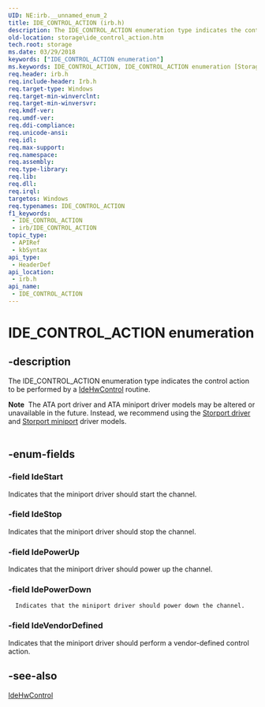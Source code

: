 ```yaml
---
UID: NE:irb.__unnamed_enum_2
title: IDE_CONTROL_ACTION (irb.h)
description: The IDE_CONTROL_ACTION enumeration type indicates the control action to be performed by a IdeHwControl routine.Note  The ATA port driver and ATA miniport driver models may be altered or unavailable in the future.
old-location: storage\ide_control_action.htm
tech.root: storage
ms.date: 03/29/2018
keywords: ["IDE_CONTROL_ACTION enumeration"]
ms.keywords: IDE_CONTROL_ACTION, IDE_CONTROL_ACTION enumeration [Storage Devices], IdePowerDown, IdePowerUp, IdeStart, IdeStop, IdeVendorDefined, irb/IDE_CONTROL_ACTION, irb/IdePowerDown, irb/IdePowerUp, irb/IdeStart, irb/IdeStop, irb/IdeVendorDefined, storage.ide_control_action, structs-ATA_f5df2197-3199-4b3f-ba0a-7a92cd75e3ac.xml
req.header: irb.h
req.include-header: Irb.h
req.target-type: Windows
req.target-min-winverclnt: 
req.target-min-winversvr: 
req.kmdf-ver: 
req.umdf-ver: 
req.ddi-compliance: 
req.unicode-ansi: 
req.idl: 
req.max-support: 
req.namespace: 
req.assembly: 
req.type-library: 
req.lib: 
req.dll: 
req.irql: 
targetos: Windows
req.typenames: IDE_CONTROL_ACTION
f1_keywords:
 - IDE_CONTROL_ACTION
 - irb/IDE_CONTROL_ACTION
topic_type:
 - APIRef
 - kbSyntax
api_type:
 - HeaderDef
api_location:
 - irb.h
api_name:
 - IDE_CONTROL_ACTION
---
```


# IDE_CONTROL_ACTION enumeration


## -description

The IDE_CONTROL_ACTION enumeration type indicates the control action to be performed by a <a href="/windows-hardware/drivers/ddi/irb/nc-irb-ide_hw_control">IdeHwControl</a> routine.
<div class="alert"><b>Note</b>  The ATA port driver and ATA miniport driver models may be altered or unavailable in the future. Instead, we recommend using the <a href="/windows-hardware/drivers/storage/storport-driver">Storport driver</a> and <a href="/windows-hardware/drivers/storage/storport-miniport-drivers">Storport miniport</a> driver models.</div><div> </div>

## -enum-fields

### -field IdeStart

Indicates that the miniport driver should start the channel.

### -field IdeStop

Indicates that the miniport driver should stop the channel.

### -field IdePowerUp

Indicates that the miniport driver should power up the channel.

### -field IdePowerDown

      Indicates that the miniport driver should power down the channel.

### -field IdeVendorDefined

Indicates that the miniport driver should perform a vendor-defined control action.

## -see-also

<a href="/windows-hardware/drivers/ddi/irb/nc-irb-ide_hw_control">IdeHwControl</a>
